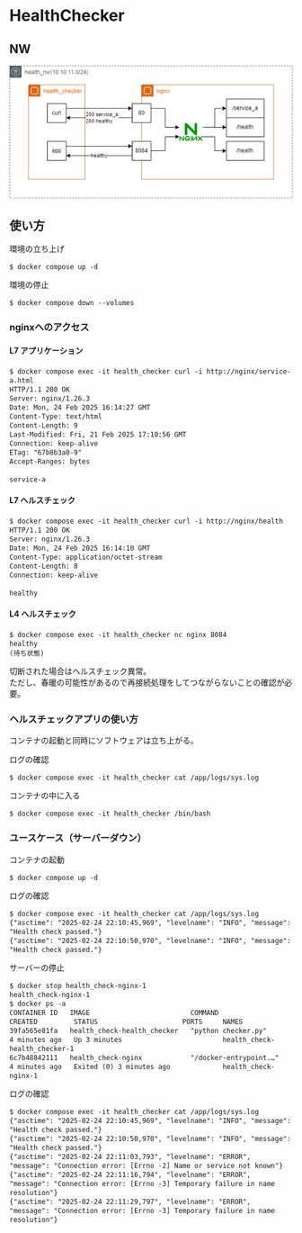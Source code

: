 # HealthChecker

## NW

![nw図](nw.png)

## 使い方

環境の立ち上げ

```console
$ docker compose up -d
```

環境の停止

```console
$ docker compose down --volumes
```

### nginxへのアクセス

#### L7 アプリケーション

```console
$ docker compose exec -it health_checker curl -i http://nginx/service-a.html
HTTP/1.1 200 OK
Server: nginx/1.26.3
Date: Mon, 24 Feb 2025 16:14:27 GMT
Content-Type: text/html
Content-Length: 9
Last-Modified: Fri, 21 Feb 2025 17:10:56 GMT
Connection: keep-alive
ETag: "67b8b3a0-9"
Accept-Ranges: bytes

service-a
```

#### L7 ヘルスチェック

```console
$ docker compose exec -it health_checker curl -i http://nginx/health
HTTP/1.1 200 OK
Server: nginx/1.26.3
Date: Mon, 24 Feb 2025 16:14:10 GMT
Content-Type: application/octet-stream
Content-Length: 8
Connection: keep-alive

healthy
```

#### L4 ヘルスチェック

```console
$ docker compose exec -it health_checker nc nginx 8084
healthy
(待ち状態)
```

切断された場合はヘルスチェック異常。  
ただし、春暖の可能性があるので再接続処理をしてつながらないことの確認が必要。

### ヘルスチェックアプリの使い方

コンテナの起動と同時にソフトウェアは立ち上がる。

ログの確認

```console
$ docker compose exec -it health_checker cat /app/logs/sys.log
```

コンテナの中に入る

```console
$ docker compose exec -it health_checker /bin/bash
```

### ユースケース（サーバーダウン）

コンテナの起動

```console
$ docker compose up -d
```

ログの確認

```console
$ docker compose exec -it health_checker cat /app/logs/sys.log
{"asctime": "2025-02-24 22:10:45,969", "levelname": "INFO", "message": "Health check passed."}
{"asctime": "2025-02-24 22:10:50,970", "levelname": "INFO", "message": "Health check passed."}
```

サーバーの停止

```console
$ docker stop health_check-nginx-1
health_check-nginx-1
$ docker ps -a
CONTAINER ID   IMAGE                         COMMAND                  CREATED         STATUS                     PORTS     NAMES
39fa565e81fa   health_check-health_checker   "python checker.py"      4 minutes ago   Up 3 minutes                         health_check-health_checker-1
6c7b48842111   health_check-nginx            "/docker-entrypoint.…"   4 minutes ago   Exited (0) 3 minutes ago             health_check-nginx-1
```

ログの確認

```console
$ docker compose exec -it health_checker cat /app/logs/sys.log
{"asctime": "2025-02-24 22:10:45,969", "levelname": "INFO", "message": "Health check passed."}
{"asctime": "2025-02-24 22:10:50,970", "levelname": "INFO", "message": "Health check passed."}
{"asctime": "2025-02-24 22:11:03,793", "levelname": "ERROR", "message": "Connection error: [Errno -2] Name or service not known"}
{"asctime": "2025-02-24 22:11:16,794", "levelname": "ERROR", "message": "Connection error: [Errno -3] Temporary failure in name resolution"}
{"asctime": "2025-02-24 22:11:29,797", "levelname": "ERROR", "message": "Connection error: [Errno -3] Temporary failure in name resolution"}
```
